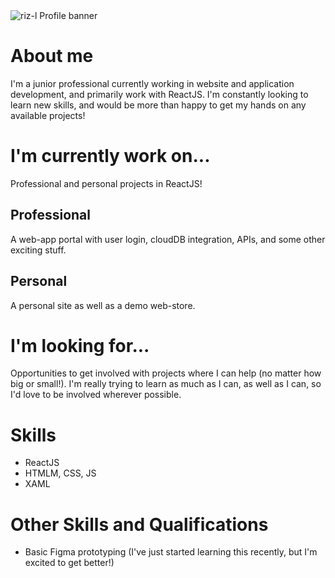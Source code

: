<!-- Profile banner -->
<img src="https://user-images.githubusercontent.com/56162066/88739602-cf9d8b80-d132-11ea-9b16-60357f0c7744.png" title="riz-l" alt="riz-l Profile banner" />
<br />

<!-- Profile bio -->
# About me
I'm a junior professional currently working in website and application development, and primarily work with ReactJS. I'm constantly looking to learn new skills, and would be more than happy to get my hands on any available projects!

# I'm currently work on...
Professional and personal projects in ReactJS!

## Professional
A web-app portal with user login, cloudDB integration, APIs, and some other exciting stuff.

## Personal
A personal site as well as a demo web-store.

# I'm looking for...
Opportunities to get involved with projects where I can help (no matter how big or small!). I'm really trying to learn as much as I can, as well as I can, so I'd love to be involved wherever possible.

# Skills
<ul>
  <li>ReactJS</li>
  <li>HTMLM, CSS, JS</li>
  <li>XAML</li>
</ul>

# Other Skills and Qualifications
<ul>
  <li>Basic Figma prototyping (I've just started learning this recently, but I'm excited to get better!)</li>
</ul>

<!--
**riz-l/riz-l** is a ✨ _special_ ✨ repository because its `README.md` (this file) appears on your GitHub profile.

Here are some ideas to get you started:

- 🔭 I’m currently working on ...
- 🌱 I’m currently learning ...
- 👯 I’m looking to collaborate on ...
- 🤔 I’m looking for help with ...
- 💬 Ask me about ...
- 📫 How to reach me: ...
- 😄 Pronouns: ...
- ⚡ Fun fact: ...
-->
